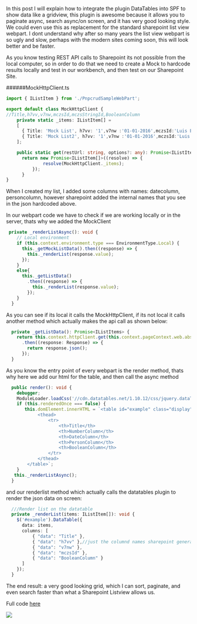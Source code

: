 In this post I will explain how to integrate the plugin DataTables into SPF to show data like a gridview, this plugin is awesome because it allows you to paginate async, search async/on screen, and it has very good looking style.  We could even use this as replacement for the standard sharepoint list view webpart.  I dont understand why after so many years the list view webpart is so ugly and slow, perhaps with the modern sites coming soon, this will look better and be faster.


As you know testing REST API calls to Sharepoint its not possible from the local computer, so in order to do that we need to create a Mock to hardcode results locally and test in our workbench, and then test on our Sharepoint Site.

######MockHttpClient.ts
```Typescript
import { IListItem } from './PnpcrudSampleWebPart';

export default class MockHttpClient {
//Title,h7vv,v7nw,mczsId,mczsStringId,BooleanColumn
    private static _items: IListItem[] =
    [
      { Title: 'Mock List', h7vv: '1',v7nw :'01-01-2016',mczsId:'Luis Esteban Valencia',BooleanColumn:'Yes' },
      { Title: 'Mock List2', h7vv: '1',v7nw :'01-01-2016',mczsId:'Luis Esteban Valencia',BooleanColumn:'Yes' },
    ];

    public static get(restUrl: string, options?: any): Promise<IListItem[]> {
      return new Promise<IListItem[]>((resolve) => {
              resolve(MockHttpClient._items);
          });
      }
}
```

When I created my list, I added some columns with names: datecolumn, personcolumn, however sharepoint added the internal names that you see in the json hardcoded above.


In our webpart code we have to check if we are working locally or in the server, thats why we added the MockClient
```Typescript
 private _renderListAsync(): void {
    // Local environment
    if (this.context.environment.type === EnvironmentType.Local) {
      this._getMockListData().then((response) => {
        this._renderList(response.value);
      });
    }
    else{
      this._getListData()
        .then((response) => {
          this._renderList(response.value);
        });
    }
  }
```

As you can see if its local it calls the MockHttpClient, if its not local it calls another method which actually makes the api call as shown below:
```typescript
  private _getListData(): Promise<IListItems> {
    return this.context.httpClient.get(this.context.pageContext.web.absoluteUrl + `/_api/web/lists/getbytitle('Lista')/items?$select=Title,h7vv,v7nw,mczsId,mczsStringId,BooleanColumn`)
      .then((response: Response) => {
        return response.json();
      });
  }
```


As you know the entry point of every webpart is the render method, thats why here we add our html for the table, and then call the async method
```typescript
  public render(): void {
    debugger;
    ModuleLoader.loadCss('//cdn.datatables.net/1.10.12/css/jquery.dataTables.min.css');
    if (this.renderedOnce === false) {
       this.domElement.innerHTML = `<table id="example" class="display" cellspacing="0" width="100%">
            <thead>
                <tr>
                    <th>Title</th>
                    <th>NumberColumn</th>
                    <th>DateColumn</th>
                    <th>PersonColumn</th>
                    <th>BooleanColumn</th>
                </tr>
            </thead>
        </table>`;
    }
   this._renderListAsync();
  }
```

and our renderlist method which actually calls the datatables plugin to render the json data on screen:

```typescript
  ///Render list on the datatable
  private _renderList(items: IListItem[]): void {
    $('#example').DataTable({
      data: items,
      columns: [
          { "data": "Title" },
          { "data": "h7vv" },//just the columnd names sharepoint generated.
          { "data": "v7nw" },
          { "data": "mczsId" },
          { "data": "BooleanColumn" }
      ]
    });
  }
```


The end result: a very good looking grid, which I can sort, paginate, and even search faster than what a Sharepoint Listview allows us.


Full code [here](https://github.com/levalencia/SharepointFrameworkCodeSamples/tree/master/Datatables)

![](http://www.luisevalencia.com/content/images/2016/10/2016-10-15_18-44-19.png)